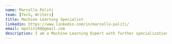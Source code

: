 ```yaml
---
name: Marcello Politi
team: [Tech, Writers]
title: Machine Learning Specialist
linkedin: https://www.linkedin.com/in/marcello-politi/
email: mpoliti08@gmail.com
description: I am a Machine Learning Expert with further specialization in Computer Vision and Natural Language Processing. My aerea of expertise is in the aereospace industry and I have worked for several years at the European Space Agency.
---
```

